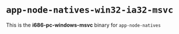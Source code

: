 # `app-node-natives-win32-ia32-msvc`

This is the **i686-pc-windows-msvc** binary for `app-node-natives`

